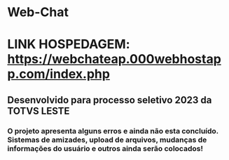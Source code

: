 # Web-Chat
# LINK HOSPEDAGEM: https://webchateap.000webhostapp.com/index.php
## Desenvolvido para processo seletivo 2023 da TOTVS LESTE
### O projeto apresenta alguns erros e ainda não esta concluído. Sistemas de amizades, upload de arquivos, mudanças de informações do usuário e outros ainda serão colocados!

